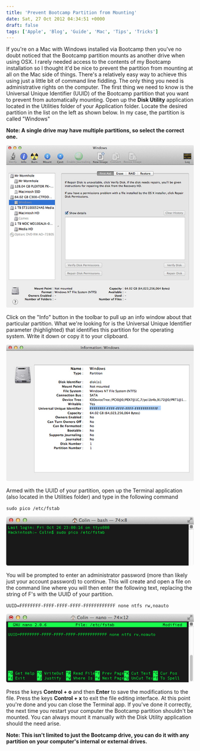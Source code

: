 ```yaml
---
title: 'Prevent Bootcamp Partition from Mounting'
date: Sat, 27 Oct 2012 04:34:51 +0000
draft: false
tags: ['Apple', 'Blog', 'Guide', 'Mac', 'Tips', 'Tricks']
---
```


If you're on a Mac with Windows installed via Bootcamp then you've no doubt noticed that the Bootcamp partition mounts as another drive when using OSX. I rarely needed access to the contents of my Bootcamp installation so I thought it'd be nice to prevent the partition from mounting at all on the Mac side of things. There's a relatively easy way to achieve this using just a little bit of command line fiddling. The only thing you need is administrative rights on the computer. The first thing we need to know is the Universal Unique Identifier (UUID) of the Bootcamp partition that you want to prevent from automatically mounting. Open up the **Disk Utility** application located in the Utilities folder of your Application folder. Locate the desired partition in the list on the left as shown below. In my case, the partition is called "Windows"

**Note: A single drive may have multiple partitions, so select the correct one.**

![Disk Utility Partition Select](PartitionSelect.jpg)

Click on the "Info" button in the toolbar to pull up an info window about that particular partition. What we're looking for is the Universal Unique Identifier parameter (highlighted) that identifies this partition for the operating system. Write it down or copy it to your clipboard.

![Disk Utility Info Window](InfoWindow.jpg)

Armed with the UUID of your partition, open up the Terminal application (also located in the Utilities folder) and type in the following command

```
sudo pico /etc/fstab
```

![Use Terminal to edit /etc/fstab](Editfstab.jpg)

You will be prompted to enter an administrator password (more than likely just your account password) to continue. This will create and open a file on the command line where you will then enter the following text, replacing the string of F's with the UUID of your partition.

```
UUID=FFFFFFFF-FFFF-FFFF-FFFF-FFFFFFFFFFFF none ntfs rw,noauto
```

![Enter text into /etc/fstab](picoedit.jpg)

Press the keys **Control + o** and then **Enter** to save the modifications to the file. Press the keys **Control + x** to exit the file editing interface. At this point you're done and you can close the Terminal app. If you've done it correctly, the next time you restart your computer the Bootcamp partition shouldn't be mounted. You can always mount it manually with the Disk Utility application should the need arise.

**Note: This isn't limited to just the Bootcamp drive, you can do it with any partition on your computer's internal or external drives.**